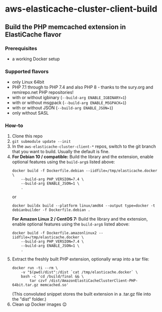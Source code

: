 # aws-elasticache-cluster-client-build

## Build the PHP memcached extension in ElastiCache flavor

### Prerequisites

- a working Docker setup

### Supported flavors

- only Linux 64bit
- PHP 7.1 through to PHP 7.4 and also PHP 8 - thanks to the sury.org and remirepo.net PHP repositories!
- with or without igbinary (`--build-arg ENABLE_IGBINARY=1`)
- with or without msgpack (`--build-arg ENABLE_MSGPACK=1`)
- with or without JSON (`--build-arg ENABLE_JSON=1`)
- only without SASL

### How-to

1. Clone this repo
2. `git submodule update --init`
3. In the `aws-elasticache-cluster-client-*` repos, switch to the git branch that you want to build. Usually the default is fine.
4. **For Debian 10 / compatible:** Build the library and the extension, enable optional features using the `build-arg`s listed above:
    ```
    docker build -f Dockerfile.debian --iidfile=/tmp/elasticache.docker \
        --build-arg PHP_VERSION=7.4 \
        --build-arg ENABLE_JSON=1 \
        .
    ```
    or
   ```
   docker buildx build --platform linux/amd64 --output type=docker -t debianbuilder -f Dockerfile.debian .
   ```
    **For Amazon Linux 2 / CentOS 7:** Build the library and the extension, enable optional features using the `build-arg`s listed above:
    ```
    docker build -f Dockerfile.amazonlinux2 --iidfile=/tmp/elasticache.docker \
        --build-arg PHP_VERSION=7.4 \
        --build-arg ENABLE_JSON=1 \
        .
    ```
6. Extract the freshly built PHP extension, optionally wrap into a tar file:
    ```
    docker run -ti --rm \
        -v "$(pwd)/dist":/dist `cat /tmp/elasticache.docker` \
        bash -c 'cd /build/final && \
            tar czvf /dist/AmazonElastiCacheClusterClient-PHP-64bit.tar.gz memcached.so'
    ```
    (This convoluted snippet stores the built extension in a .tar.gz file into the "dist" folder.)
7. Clean up Docker images 😉
